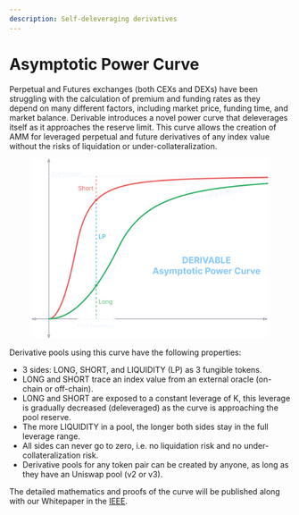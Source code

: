```yaml
---
description: Self-deleveraging derivatives
---
```


# Asymptotic Power Curve

Perpetual and Futures exchanges (both CEXs and DEXs) have been struggling with the calculation of premium and funding rates as they depend on many different factors, including market price, funding time, and market balance. Derivable introduces a novel power curve that deleverages itself as it approaches the reserve limit. This curve allows the creation of AMM for leveraged perpetual and future derivatives of any index value without the risks of liquidation or under-collateralization.

<figure><img src="../.gitbook/assets/image (9).png" alt=""><figcaption></figcaption></figure>

Derivative pools using this curve have the following properties:

* 3 sides: LONG, SHORT, and LIQUIDITY (LP) as 3 fungible tokens.
* LONG and SHORT trace an index value from an external oracle (on-chain or off-chain).
* LONG and SHORT are exposed to a constant leverage of K, this leverage is gradually decreased (deleveraged) as the curve is approaching the pool reserve.
* The more LIQUIDITY in a pool, the longer both sides stay in the full leverage range.&#x20;
* All sides can never go to zero, i.e. no liquidation risk and no under-collateralization risk.
* Derivative pools for any token pair can be created by anyone, as long as they have an Uniswap pool (v2 or v3).

The detailed mathematics and proofs of the curve will be published along with our Whitepaper in the [IEEE](https://www.ieee.org).
